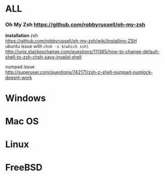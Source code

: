 # ALL
### Oh My Zsh https://github.com/robbyrussell/oh-my-zsh

**installation**
zsh  
https://github.com/robbyrussell/oh-my-zsh/wiki/Installing-ZSH  
ubuntu issue with `chsh -s $(which zsh)`    
http://unix.stackexchange.com/questions/111365/how-to-change-default-shell-to-zsh-chsh-says-invalid-shell


numpad issue  
http://superuser.com/questions/742171/zsh-z-shell-numpad-numlock-doesnt-work


# Windows

# Mac OS

# Linux

# FreeBSD
